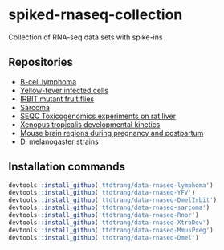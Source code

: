 # spiked-rnaseq-collection
Collection of RNA-seq data sets with spike-ins

## Repositories

* [B-cell lymphoma](https://github.com/ttdtrang/data-rnaseq-lymphoma)
* [Yellow-fever infected cells](https://github.com/ttdtrang/data-rnaseq-YFV)
* [IRBIT mutant fruit flies](https://github.com/ttdtrang/data-rnaseq-DmelIrbit)
* [Sarcoma](https://github.com/ttdtrang/data-rnaseq-sarcoma)
* [SEQC Toxicogenomics experiments on rat liver](https://github.com/ttdtrang/data-rnaseq-Rnor)
* [Xenopus tropicalis developmental kinetics](https://github.com/ttdtrang/data-rnaseq-XtroDev)
* [Mouse brain regions during pregnancy and postpartum](https://github.com/ttdtrang/data-rnaseq-MmusPreg)
* [D. melanogaster strains](https://github.com/ttdtrang/data-rnaseq-Dmel)

## Installation commands

```r
devtools::install_github('ttdtrang/data-rnaseq-lymphoma')
devtools::install_github('ttdtrang/data-rnaseq-YFV')
devtools::install_github('ttdtrang/data-rnaseq-DmelIrbit')
devtools::install_github('ttdtrang/data-rnaseq-sarcoma')
devtools::install_github('ttdtrang/data-rnaseq-Rnor')
devtools::install_github('ttdtrang/data-rnaseq-XtroDev')
devtools::install_github('ttdtrang/data-rnaseq-MmusPreg')
devtools::install_github('ttdtrang/data-rnaseq-Dmel')
```
